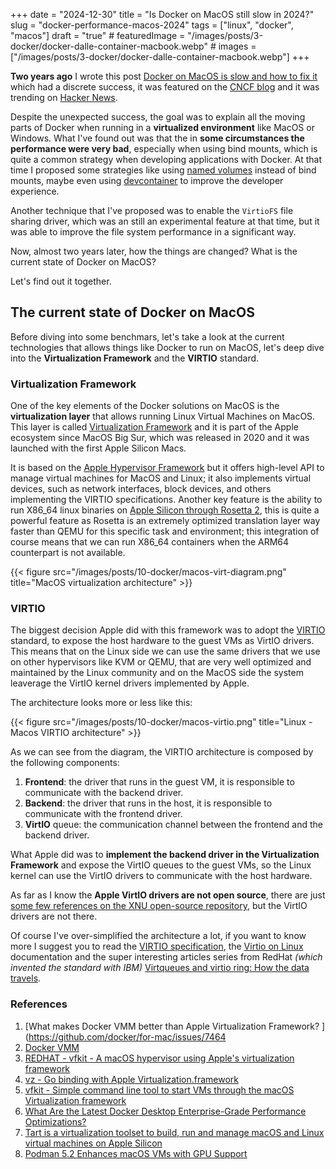 +++
date = "2024-12-30"
title = "Is Docker on MacOS still slow in 2024?"
slug = "docker-performance-macos-2024"
tags = ["linux", "docker", "macos"]
draft = "true"
# featuredImage = "/images/posts/3-docker/docker-dalle-container-macbook.webp"
# images = ["/images/posts/3-docker/docker-dalle-container-macbook.webp"]
+++

**Two years ago** I wrote this post [Docker on MacOS is slow and how to fix it](https://www.paolomainardi.com/posts/docker-performance-macos/) which had a discrete success, it was featured on the [CNCF blog](https://www.cncf.io/blog/2023/02/02/docker-on-macos-is-slow-and-how-to-fix-it/) and it was trending on [Hacker News](https://news.ycombinator.com/item?id=34098367).

Despite the unexpected success, the goal was to explain all the moving parts of Docker when running in a **virtualized environment** like MacOS or Windows.
What I've found out was that the in **some circumstances the performance were very bad**, especially when using bind mounts, which is quite a common strategy when developing applications with Docker.
At that time I proposed some strategies like using [named volumes](https://www.paolomainardi.com/posts/docker-performance-macos/#volumes) instead of bind mounts, maybe even using [devcontainer](https://www.paolomainardi.com/posts/docker-performance-macos/#gui-editors--ide-users) to improve the developer experience.

Another technique that I've proposed was to enable the `VirtioFS` file sharing driver, which was an still an experimental feature at that time, but it was able to improve the file system performance in a significant way.

Now, almost two years later, how the things are changed? What is the current state of Docker on MacOS?

Let's find out it together.

## The current state of Docker on MacOS

Before diving into some benchmars, let's take a look at the current technologies that allows things like Docker to run on MacOS,
let's deep dive into the **Virtualization Framework** and the **VIRTIO** standard.

### Virtualization Framework

One of the key elements of the Docker solutions on MacOS is the **virtualization layer** that allows running Linux Virtual Machines on MacOS. This layer is called [Virtualization Framework](https://developer.apple.com/documentation/virtualization) and it is part of the Apple ecosystem since MacOS Big Sur, which was released in 2020 and it was launched with the first Apple Silicon Macs.

It is based on the [Apple Hypervisor Framework](https://developer.apple.com/documentation/hypervisor) but it offers high-level API to manage virtual machines for MacOS and Linux; it also implements virtual devices, such as network interfaces, block devices, and others implementing the VIRTIO specifications.
Another key feature is the ability to run X86_64 linux binaries on [Apple Silicon through Rosetta 2](https://developer.apple.com/documentation/virtualization/running_intel_binaries_in_linux_vms_with_rosetta), this is quite a powerful feature as Rosetta is an extremely optimized translation layer way faster than QEMU for this specific task and environment; this integration of course means that we can run X86_64 containers when the ARM64 counterpart is not available.

{{< figure src="/images/posts/10-docker/macos-virt-diagram.png" title="MacOS virtualization architecture" >}}

### VIRTIO

The biggest decision Apple did with this framework was to adopt the [VIRTIO](https://docs.oasis-open.org/virtio/virtio/v1.1/csprd01/virtio-v1.1-csprd01.html) standard, to expose the host hardware to the guest VMs as VirtIO drivers.
This means that on the Linux side we can use the same drivers that we use on other hypervisors like KVM or QEMU, that are very well optimized and maintained by the Linux community and on the MacOS side the system leaverage the VirtIO kernel drivers implemented by Apple.

The architecture looks more or less like this:

{{< figure src="/images/posts/10-docker/macos-virtio.png" title="Linux - Macos VIRTIO architecture" >}}

As we can see from the diagram, the VIRTIO architecture is composed by the following components:

1. **Frontend**: the driver that runs in the guest VM, it is responsible to communicate with the backend driver.
2. **Backend**: the driver that runs in the host, it is responsible to communicate with the frontend driver.
3. **VirtIO** queue: the communication channel between the frontend and the backend driver.

What Apple did was to **implement the backend driver in the Virtualization Framework** and expose the VirtIO queues to the guest VMs, so the Linux kernel can use the VirtIO drivers to communicate with the host hardware.

As far as I know the **Apple VirtIO drivers are not open source**, there are just [some few references on the XNU open-source repository](https://github.com/search?q=repo%3Aapple-oss-distributions%2Fxnu%20virtio&type=code), but the VirtIO drivers are not there.

Of course I've over-simplified the architecture a lot, if you want to know more I suggest you to read the [VIRTIO specification](https://docs.oasis-open.org/virtio/virtio/v1.1/csprd01/virtio-v1.1-csprd01.html), the [Virtio on Linux](https://docs.kernel.org/driver-api/virtio/virtio.html) documentation and the super interesting articles series from RedHat _(which invented the standard with IBM)_ [Virtqueues and virtio ring: How the data travels](https://www.redhat.com/en/blog/virtqueues-and-virtio-ring-how-data-travels).

### References

1. [What makes Docker VMM better than Apple Virtualization Framework? ](https://github.com/docker/for-mac/issues/7464
2. [Docker VMM](https://docs.docker.com/desktop/features/vmm/)
3. [REDHAT - vfkit - A macOS hypervisor using Apple's virtualization framework](https://crc.dev/blog/Container%20Plumbing%202023%20-%20vfkit%20-%20A%20minimal%20hypervisor%20using%20Apple%27s%20virtualization%20framework.pdf)
4. [vz - Go binding with Apple Virtualization.framework](https://github.com/Code-Hex/vz)
5. [vfkit - Simple command line tool to start VMs through the macOS Virtualization framework](https://github.com/crc-org/vfkit)
6. [What Are the Latest Docker Desktop Enterprise-Grade Performance Optimizations?](https://www.docker.com/blog/what-are-the-latest-docker-desktop-enterprise-grade-performance-optimizations/#boost-performance-Docker-VMM)
7. [Tart is a virtualization toolset to build, run and manage macOS and Linux virtual machines on Apple Silicon](https://tart.run/)
8. [Podman 5.2 Enhances macOS VMs with GPU Support](https://linuxiac.compodman-5-2-enhances-macos-vms-with-gpu-support/)
